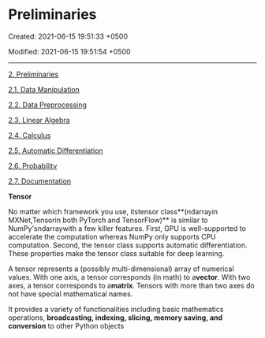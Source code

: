 # Preliminaries

Created: 2021-06-15 19:51:33 +0500

Modified: 2021-06-15 19:51:54 +0500

---

[2. Preliminaries](https://d2l.ai/chapter_preliminaries/index.html)

[2.1. Data Manipulation](https://d2l.ai/chapter_preliminaries/ndarray.html)

[2.2. Data Preprocessing](https://d2l.ai/chapter_preliminaries/pandas.html)

[2.3. Linear Algebra](https://d2l.ai/chapter_preliminaries/linear-algebra.html)

[2.4. Calculus](https://d2l.ai/chapter_preliminaries/calculus.html)

[2.5. Automatic Differentiation](https://d2l.ai/chapter_preliminaries/autograd.html)

[2.6. Probability](https://d2l.ai/chapter_preliminaries/probability.html)

[2.7. Documentation](https://d2l.ai/chapter_preliminaries/lookup-api.html)



**Tensor**

No matter which framework you use, itstensor class**(ndarrayin MXNet,Tensorin both PyTorch and TensorFlow)** is similar to NumPy'sndarraywith a few killer features. First, GPU is well-supported to accelerate the computation whereas NumPy only supports CPU computation. Second, the tensor class supports automatic differentiation. These properties make the tensor class suitable for deep learning.



A tensor represents a (possibly multi-dimensional) array of numerical values. With one axis, a tensor corresponds (in math) to a**vector**. With two axes, a tensor corresponds to a**matrix**. Tensors with more than two axes do not have special mathematical names.



It provides a variety of functionalities including basic mathematics operations, **broadcasting, indexing, slicing, memory saving, and conversion** to other Python objects


